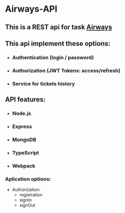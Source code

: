 # Airways-API
## This is a REST api for task [Airways](https://github.com/AndrewMotevich/Airways-API)
## This api implement these options:
- ### Authentication (login / password)
- ### Authorization  (JWT Tokens: access/refresh)
- ### Service for tickets history

## API features:
- ### **Node.js**
- ### **Express**
- ### **MongoDB**
- ### **TypeScript**
- ### **Webpack**

### Aplication options:
- Authorization:
  * registration
  * signIn
  * signOut
